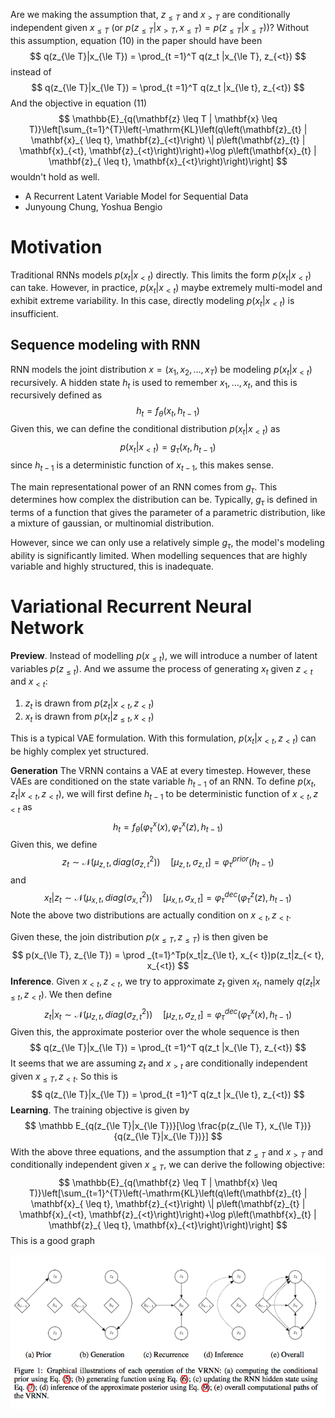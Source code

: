 Are we making the assumption that, $z_{\le T}$ and $x_{> T}$ are conditionally independent given $x_{\le T}$ (or $p(z_{\le T} |x_{>T}, x_{\le T}) = p(z_{\le T}|x_{\le T})$)? Without this assumption, equation (10) in the paper should have been
$$
q(z_{\le T}|x_{\le T})  = \prod_{t =1}^T q(z_t |x_{\le T}, z_{<t})
$$
instead of
$$
q(z_{\le T}|x_{\le T})  = \prod_{t =1}^T q(z_t |x_{\le t}, z_{<t})
$$
And the objective in equation (11) 
$$
\mathbb{E}_{q(\mathbf{z} \leq T | \mathbf{x} \leq T)}\left[\sum_{t=1}^{T}\left(-\mathrm{KL}\left(q\left(\mathbf{z}_{t} | \mathbf{x}_{ \leq t}, \mathbf{z}_{<t}\right) \| p\left(\mathbf{z}_{t} | \mathbf{x}_{<t}, \mathbf{z}_{<t}\right)\right)+\log p\left(\mathbf{x}_{t} | \mathbf{z}_{ \leq t}, \mathbf{x}_{<t}\right)\right)\right]
$$
wouldn't hold as well.

* A Recurrent Latent Variable Model for Sequential Data
* Junyoung Chung, Yoshua Bengio

# Motivation

Traditional RNNs models $p(x_t|x_{< t})$ directly. This limits the form $p(x_t |x_{< t})$ can take. However, in practice, $p(x_t |x_{< t})$ maybe extremely multi-model and exhibit extreme variability. In this case, directly modeling $p(x_t|x_{<t})$ is insufficient.

## Sequence modeling with RNN

RNN models the joint distribution $x = (x_1, x_2, \ldots, x_T)$ be modeling $p(x_t|x_{<t})$ recursively. A hidden state $h_t$ is used to remember $x_1, \ldots, x_t$, and this is recursively defined as
$$
h_t = f_\theta(x_t, h_{t-1})
$$
Given this, we can define the conditional distribution $p(x_t|x_{<t})$ as
$$
p(x_t|x_{<t}) = g_\tau (x_t, h_{t-1})
$$
since $h_{t-1}$ is a deterministic function of $x_{t-1}$, this makes sense.

The main representational power of an RNN comes from $g_\tau$. This determines how complex the distribution can be. Typically, $g_\tau$ is defined in terms of a function that gives the parameter of a parametric distribution, like a mixture of gaussian, or multinomial distribution.

However, since we can only use a relatively simple $g_\tau$, the model's modeling ability is significantly limited. When modelling sequences that are highly variable and highly structured, this is inadequate.

# Variational Recurrent Neural Network

**Preview**. Instead of modelling $p(x_{\le t})$, we will introduce a number of latent variables $p(z_{\le t})$. And we assume the process of generating $x_t$ given $z_{< t}$ and $x_{< t}$:

1. $z_t$ is drawn from $p(z_t|x_{<t}, z_{<t})$
2. $x_t$ is drawn from $p(x_t|z_{\le t}, x_{<t})$

This is a typical VAE formulation. With this formulation, $p(x_t|x_{<t}, z_{<t})$ can be highly complex yet structured.

**Generation** The VRNN contains a VAE at every timestep. However, these VAEs are conditioned on the state variable $h_{t-1}$ of an RNN. To define $p(x_t, z_t|x_{<t}, z_{<t})$, we will first define $h_{t-1}$ to be deterministic function of $x_{<t}, z_{<t}$ as
$$
h_t = f_\theta(\varphi^x_\tau (x), \varphi^x_\tau(z), h_{t-1})
$$
Given this, we define
$$
z_t \sim \mathcal N(\mu_{z, t}, diag(\sigma^2_{z, t}))\quad [\mu_{z, t}, \sigma_{z, t}] = \varphi^{prior}_\tau (h_{t-1})
$$
and
$$
x_t|z_t \sim\mathcal N(\mu_{x, t}, diag(\sigma^2_{x, t}))\quad [\mu_{x,t}, \sigma_{x,t }] = \varphi^{dec}_\tau(\varphi^z_\tau(z), h_{t-1})
$$
Note the above two distributions are actually condition on $x_{<t}, z_{<t}$.

Given these, the join distribution $p(x_{\le T}, z_{\le T})$ is then given be
$$
p(x_{\le T}, z_{\le T}) = \prod _{t=1}^Tp(x_t|z_{\le t}, x_{< t})p(z_t|z_{< t}, x_{<t})
$$
**Inference**. Given $x_{< t}, z_{< t}$, we try to approximate $z_t$ given $x_t$, namely $q(z_{t}| x_{\le t}, z_{<t})$. We then define
$$
z_t|x_t \sim \mathcal N(\mu_{z, t}, diag(\sigma^2_{z, t}))\quad [\mu_{z, t}, \sigma_{z, t}] = \varphi^{dec}_{\tau}(\varphi^x_\tau(x), h_{t-1})
$$
Given this, the approximate posterior over the whole sequence is then
$$
q(z_{\le T}|x_{\le T})  = \prod_{t =1}^T q(z_t |x_{\le T}, z_{<t})
$$
It seems that we are assuming $z_t$ and $x_{>t}$ are conditionally independent given $x_{\le T}, z_{<t}$. So this is
$$
q(z_{\le T}|x_{\le T})  = \prod_{t =1}^T q(z_t |x_{\le t}, z_{<t})
$$
**Learning**. The training objective is given by
$$
\mathbb E_{q(z_{\le T}|x_{\le T})}[\log \frac{p(z_{\le T}, x_{\le T})}{q(z_{\le T}|x_{\le T})}]
$$
With the above three equations, and the assumption that $z_{\le T}$ and $x_{> T}$ and conditionally independent given $x_{\le T}$, we can derive the following objective:
$$
\mathbb{E}_{q(\mathbf{z} \leq T | \mathbf{x} \leq T)}\left[\sum_{t=1}^{T}\left(-\mathrm{KL}\left(q\left(\mathbf{z}_{t} | \mathbf{x}_{ \leq t}, \mathbf{z}_{<t}\right) \| p\left(\mathbf{z}_{t} | \mathbf{x}_{<t}, \mathbf{z}_{<t}\right)\right)+\log p\left(\mathbf{x}_{t} | \mathbf{z}_{ \leq t}, \mathbf{x}_{<t}\right)\right)\right]
$$
This is a good graph

![F1](pics/F1.png)















